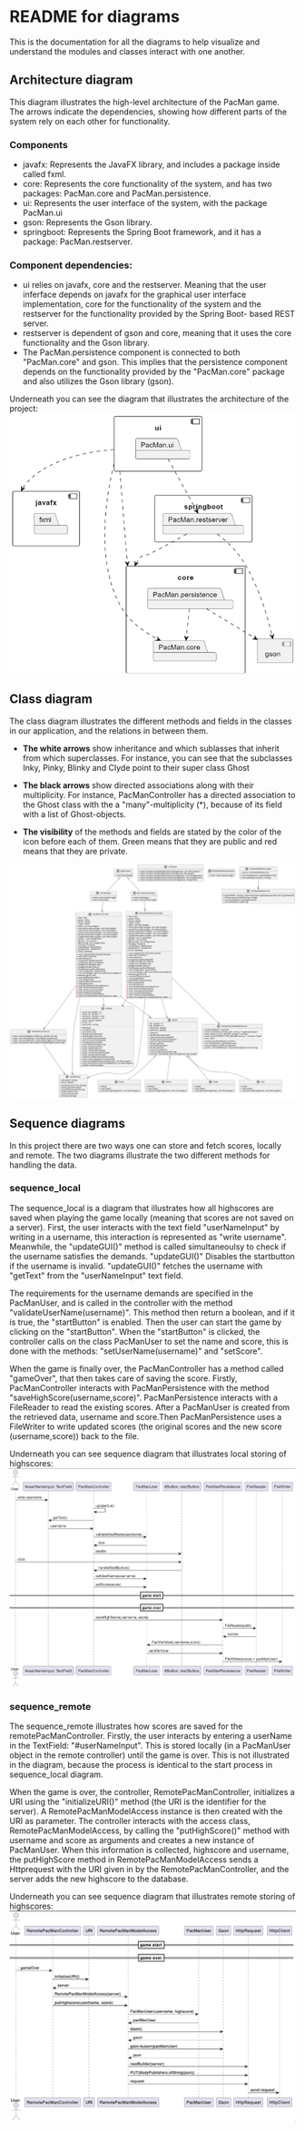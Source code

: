 # README for diagrams
This is the documentation for all the diagrams to help visualize and understand the modules and classes interact with one another. 

## Architecture diagram
This diagram illustrates the high-level architecture of the PacMan game. The arrows indicate the dependencies, showing how different parts of the system rely on each other for functionality.

### Components
- javafx: Represents the JavaFX library, and includes a package inside called fxml.
- core: Represents the core functionality of the system, and has two packages: PacMan.core and PacMan.persistence.
- ui: Represents the user interface of the system, with the package PacMan.ui
- gson: Represents the Gson library.
- springboot: Represents the Spring Boot framework, and it has a package: PacMan.restserver.

### Component dependencies:
- ui relies on javafx, core and the restserver. Meaning that the user inferface depends on javafx for the graphical user interface implementation, core for the functionality of the system and the restserver for the functionality provided by the Spring Boot- based REST server.
- restserver is dependent of gson and core, meaning that it uses the core functionality and the Gson library. 
- The PacMan.persistence component is connected to both "PacMan.core" and gson. This implies that the persistence component depends on the functionality provided by the "PacMan.core" package and also utilizes the Gson library (gson).

Underneath you can see the diagram that illustrates the architecture of the project: 
![package](package.png)

## Class diagram
The class diagram illustrates the different methods and fields in the classes in our application, and the relations in between them. 
- **The white arrows** show inheritance and which sublasses that inherit from which superclasses. For instance, you can see that the subclasses Inky, Pinky, Blinky and Clyde point to their super class Ghost
  
- **The black arrows** show directed associations along with their multiplicity. For instance, PacManController has a directed association to the Ghost class with the a "many"-multiplicity (*), because of its field with a list of Ghost-objects. 
  
- **The visibility** of the methods and fields are stated by the color of the icon before each of them. Green means that they are public and red means that they are private.
  
![class](class.png)

## Sequence diagrams
In this project there are two ways one can store and fetch scores, locally and remote. The two diagrams illustrate the two different methods for handling the data. 

### sequence_local
The sequence_local is a diagram that illustrates how all highscores are saved when playing the game locally (meaning that scores are not saved on a server). First, the user interacts with the text field "userNameInput" by writing in a username, this interaction is represented as "write username". Meanwhile, the "updateGUI()" method is called simultaneoulsy to check if the username satisfies the demands. "updateGUI()" Disables the startbutton if the username is invalid. "updateGUI()" fetches the username with "getText" from the "userNameInput" text field. 

The requirements for the username demands are specified in the PacManUser, and is called in the controller with the method "validateUserName(username)". This method then return a boolean, and if it is true, the "startButton" is enabled. Then the user can start the game by clicking on the "startButton". When the "startButton" is clicked, the controller calls on the class PacManUser to set the name and score, this is done with the methods: "setUserName(username)" and "setScore". 

When the game is finally over, the PacManController has a method called "gameOver", that then takes care of saving the score. Firstly, PacManController interacts with PacManPersistence with the method "saveHighScore(username,score)". PacManPersistence interacts with a FileReader to read the existing scores. After a PacManUser is created from the retrieved data, username and score.Then PacManPersistence uses a FileWriter to write updated scores (the original scores and the new score (username,score)) back to the file.

Underneath you can see sequence diagram that illustrates local storing of highscores:
![sequence_local](sequence_local.png)

### sequence_remote
The sequence_remote illustrates how scores are saved for the remotePacManController. Firstly, the user interacts by entering a userName in the TextField: "#userNameInput". This is stored locally (in a PacManUser object in the remote controller) until the game is over. This is not illustrated in the diagram, because the process is identical to the start process in sequence_local diagram.

When the game is over, the controller, RemotePacManController, initializes a URI using the "initializeURI()" method (the URI is the identifier for the server). A RemotePacManModelAccess instance is then created with the URI as parameter. The controller interacts with the access class, RemotePacManModelAccess, by calling the "putHighScore()" method with username and score as arguments and  creates a new instance of PacManUser. When this information is collected, highscore and username, the putHighScore method in RemotePacManModelAccess sends a Httprequest with the URI given in by the RemotePacManController, and the server adds the new highscore to the database.

Underneath you can see sequence diagram that illustrates remote storing of highscores:
![sequence_remote](sequence_remote.png)